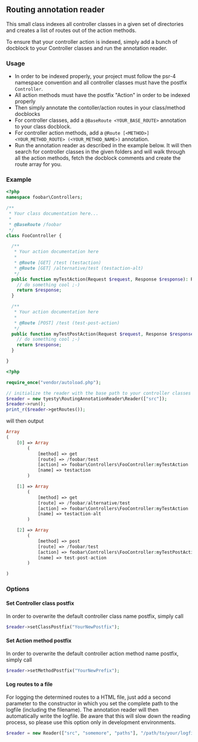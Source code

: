 ## Routing annotation reader ##

This small class indexes all controller classes in a given set of directories and creates a list of routes out of the action methods.

To ensure that your controller action is indexed, simply add a bunch of docblock to your Controller classes and run the annotation reader.

### Usage ###

- In order to be indexed properly, your project must follow the psr-4 namespace convention and all controller classes must have the postfix `Controller`.
- All action methods must have the postfix "Action" in order to be indexed properly
- Then simply annotate the contoller/action routes in your class/method docblocks
 - For controller classes, add a `@BaseRoute <YOUR_BASE_ROUTE>` annotation to your class docblock.
 - For controller action methods, add a `@Route [<METHOD>] <YOUR_METHOD_ROUTE> (<YOUR_METHOD_NAME>)` annotation.
- Run the annotation reader as described in the example below. It will then search for controller classes in the given folders and will walk through all the action methods, fetch the docblock comments and create the route array for you.

### Example ###
```php
<?php
namespace foobar\Controllers;

/**
 * Your class documentation here...
 *
 * @BaseRoute /foobar
 */
class FooController {

  /**
   * Your action documentation here
   *
   * @Route [GET] /test (testaction)
   * @Route [GET] /alternative/test (testaction-alt)
   */
  public function myTestAction(Request $request, Response $response): Response {
    // do something cool ;-)
    return $response;
  }

  /**
   * Your action documentation here
   *
   * @Route [POST] /test (test-post-action)
   */
  public function myTestPostAction(Request $request, Response $response): Response {
    // do something cool ;-)
    return $response;
  }

}
```

```php
<?php

require_once("vendor/autoload.php");

// initialize the reader with the base path to your controller classes
$reader = new tyesty\RoutingAnnotationReader\Reader(["src"]);
$reader->run();
print_r($reader->getRoutes());
```
will then output
```php
Array
(
    [0] => Array
        (
            [method] => get
            [route] => /foobar/test
            [action] => foobar\Controllers\FooController:myTestAction
            [name] => testaction
        )

    [1] => Array
        (
            [method] => get
            [route] => /foobar/alternative/test
            [action] => foobar\Controllers\FooController:myTestAction
            [name] => testaction-alt
        )

    [2] => Array
        (
            [method] => post
            [route] => /foobar/test
            [action] => foobar\Controllers\FooController:myTestPostAction
            [name] => test-post-action
        )

)
```

### Options ###

#### Set Controller class postfix ####
In order to overwrite the default controller class name postfix, simply call
```php
$reader->setClassPostfix("YourNewPostfix");
```
#### Set Action method postfix ####
In order to overwrite the default controller action method name postfix, simply call
```php
$reader->setMethodPostfix("YourNewPrefix");
```
#### Log routes to a file ####
For logging the determined routes to a HTML file, just add a second parameter to the constructor in which you set the complete path to the logfile (including the filename). The annotation reader will then automatically write the logfile. Be aware that this will slow down the reading process, so please use this option only in development environments.
```php
$reader = new Reader(["src", "somemore", "paths"], "/path/to/your/logfile.html");
```
